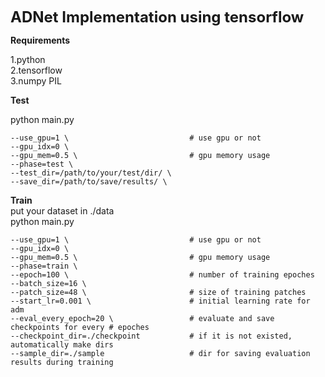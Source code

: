 <font size=5>**ADNet Implementation using tensorflow**</font>  

**Requirements**  

1.python  
2.tensorflow  
3.numpy PIL  

**Test**  

python main.py  

    --use_gpu=1 \                           # use gpu or not  
    --gpu_idx=0 \  
    --gpu_mem=0.5 \                         # gpu memory usage  
    --phase=test \  
    --test_dir=/path/to/your/test/dir/ \  
    --save_dir=/path/to/save/results/ \  
    
**Train**  
put your dataset in ./data  
python main.py  

    --use_gpu=1 \                           # use gpu or not  
    --gpu_idx=0 \  
    --gpu_mem=0.5 \                         # gpu memory usage 
    --phase=train \  
    --epoch=100 \                           # number of training epoches  
    --batch_size=16 \  
    --patch_size=48 \                       # size of training patches  
    --start_lr=0.001 \                      # initial learning rate for adm  
    --eval_every_epoch=20 \                 # evaluate and save checkpoints for every # epoches  
    --checkpoint_dir=./checkpoint           # if it is not existed, automatically make dirs  
    --sample_dir=./sample                   # dir for saving evaluation results during training
